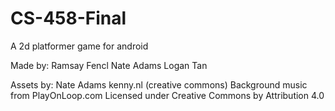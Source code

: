 # CS-458-Final
A 2d platformer game for android

Made by:
	Ramsay Fencl
	Nate Adams
	Logan Tan

Assets by:
	Nate Adams
	kenny.nl (creative commons)
	Background music from PlayOnLoop.com
	Licensed under Creative Commons by Attribution 4.0
